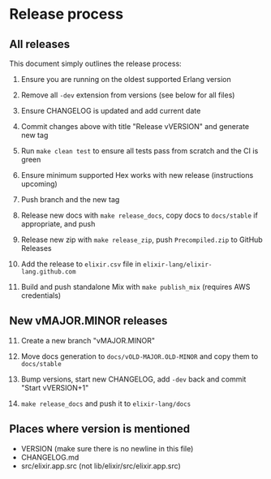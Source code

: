 # Release process

## All releases

This document simply outlines the release process:

1. Ensure you are running on the oldest supported Erlang version

2. Remove all `-dev` extension from versions (see below for all files)

3. Ensure CHANGELOG is updated and add current date

4. Commit changes above with title "Release vVERSION" and generate new tag

5. Run `make clean test` to ensure all tests pass from scratch and the CI is green

6. Ensure minimum supported Hex works with new release (instructions upcoming)

7. Push branch and the new tag

8. Release new docs with `make release_docs`, copy docs to `docs/stable` if appropriate, and push

9. Release new zip with `make release_zip`, push `Precompiled.zip` to GitHub Releases

10. Add the release to `elixir.csv` file in `elixir-lang/elixir-lang.github.com`

11. Build and push standalone Mix with `make publish_mix` (requires AWS credentials)

## New vMAJOR.MINOR releases

11. Create a new branch "vMAJOR.MINOR"

12. Move docs generation to `docs/vOLD-MAJOR.OLD-MINOR` and copy them to `docs/stable`

13. Bump versions, start new CHANGELOG, add `-dev` back and commit "Start vVERSION+1"

14. `make release_docs` and push it to `elixir-lang/docs`

## Places where version is mentioned

* VERSION (make sure there is no newline in this file)
* CHANGELOG.md
* src/elixir.app.src (not lib/elixir/src/elixir.app.src)
